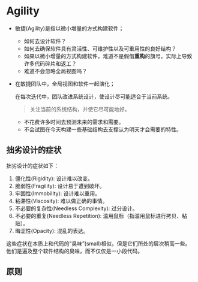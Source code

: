 # Agility

* 敏捷(Agility)是指以微小增量的方式构建软件；

  * 如何去设计软件？
  * 如何去确保软件具有灵活性、可维护性以及可重用性的良好结构？
  * 如果以微小增量的方式构建软件，难道不是假借**重构**的旗号，实际上导致许多代码碎片和返工？
  * 难道不会忽略全局视图吗？

* 在敏捷团队中，全局视图和软件一起演化；

    在每次迭代中，团队改进系统设计，使设计尽可能适合于当前系统。

    > 关注当前的系统结构，并使它尽可能地好。

    * 不花费许多时间去预测未来的需求和需要。
    * 不会试图在今天构建一些基础结构去支撑认为明天才会需要的特性。

## 拙劣设计的症状

拙劣设计的症状如下：

1. 僵化性(Rigidity): 设计难以改变。
2. 脆弱性(Fragility): 设计易于遭到破坏。
3. 牢固性(Immobility): 设计难以重用。
4. 粘滞性(Viscosity): 难以做正确的事情。
5. 不必要的复杂性(Needless Complexity): 过分设计。
6. 不必要的重复(Needless Repetition): 滥用鼠标（指滥用鼠标进行拷贝、粘贴）。
7. 晦涩性(Opacity): 混乱的表达。

这些症状在本质上和代码的“臭味”(small)相似，但是它们所处的层次稍高一些。
他们是遍及整个软件结构的臭味，而不仅仅是一小段代码。

## 原则


